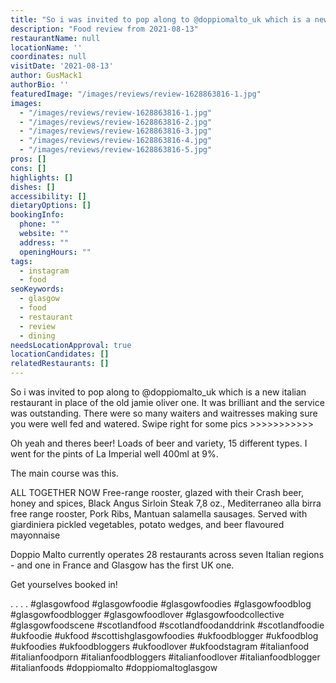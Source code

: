 ```yaml
---
title: "So i was invited to pop along to @doppiomalto_uk which is a new italian restaurant in place of the old jamie oliver one."
description: "Food review from 2021-08-13"
restaurantName: null
locationName: ''
coordinates: null
visitDate: '2021-08-13'
author: GusMack1
authorBio: ''
featuredImage: "/images/reviews/review-1628863816-1.jpg"
images:
  - "/images/reviews/review-1628863816-1.jpg"
  - "/images/reviews/review-1628863816-2.jpg"
  - "/images/reviews/review-1628863816-3.jpg"
  - "/images/reviews/review-1628863816-4.jpg"
  - "/images/reviews/review-1628863816-5.jpg"
pros: []
cons: []
highlights: []
dishes: []
accessibility: []
dietaryOptions: []
bookingInfo:
  phone: ""
  website: ""
  address: ""
  openingHours: ""
tags:
  - instagram
  - food
seoKeywords:
  - glasgow
  - food
  - restaurant
  - review
  - dining
needsLocationApproval: true
locationCandidates: []
relatedRestaurants: []
---
```


So i was invited to pop along to @doppiomalto_uk which is a new italian restaurant in place of the old jamie oliver one. It was brilliant and the service was outstanding. There were so many waiters and waitresses making sure you were well fed and watered. Swipe right for some pics >>>>>>>>>>>

Oh yeah and theres beer! Loads of beer and variety, 15 different types. I went for the pints of La Imperial well 400ml at 9%.

The main course was this.

ALL TOGETHER NOW
Free-range rooster, glazed with their Crash beer, honey and spices, Black Angus Sirloin Steak 7,8 oz., Mediterraneo alla birra free range rooster, Pork Ribs, Mantuan salamella sausages. Served with giardiniera pickled vegetables, potato wedges, and beer flavoured mayonnaise

Doppio Malto currently operates 28 restaurants across seven Italian regions - and one in France and Glasgow has the first UK one.

Get yourselves booked in!

.
.
.
.
#glasgowfood #glasgowfoodie #glasgowfoodies #glasgowfoodblog #glasgowfoodblogger #glasgowfoodlover #glasgowfoodcollective #glasgowfoodscene #scotlandfood #scotlandfoodanddrink #scotlandfoodie #ukfoodie #ukfood #scottishglasgowfoodies #ukfoodblogger #ukfoodblog #ukfoodies #ukfoodbloggers #ukfoodlover #ukfoodstagram #italianfood #italianfoodporn #italianfoodbloggers #italianfoodlover #italianfoodblogger #italianfoods #doppiomalto #doppiomaltoglasgow
